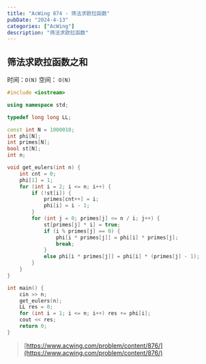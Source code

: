 ```yaml
---
title: "AcWing 874 - 筛法求欧拉函数"
pubDate: "2024-4-13"
categories: ["AcWing"]
description: "筛法求欧拉函数"
---
```


## 筛法求欧拉函数之和

时间：`O(N)` 空间： `O(N)`

```c++
#include <iostream>

using namespace std;

typedef long long LL;

const int N = 1000010;
int phi[N];
int primes[N];
bool st[N];
int n;

void get_eulers(int n) {
    int cnt = 0;
    phi[1] = 1;
    for (int i = 2; i <= n; i++) {
        if (!st[i]) {
            primes[cnt++] = i;
            phi[i] = i - 1;
        }
        for (int j = 0; primes[j] <= n / i; j++) {
            st[primes[j] * i] = true;
            if (i % primes[j] == 0) {
                phi[i * primes[j]] = phi[i] * primes[j];
                break;
            }
            else phi[i * primes[j]] = phi[i] * (primes[j] - 1);
        }
    }
}

int main() {
    cin >> n;
    get_eulers(n);
    LL res = 0;
    for (int i = 1; i <= n; i++) res += phi[i];
    cout << res;
    return 0;
}
```

> [https://www.acwing.com/problem/content/876/](https://www.acwing.com/problem/content/876/)
